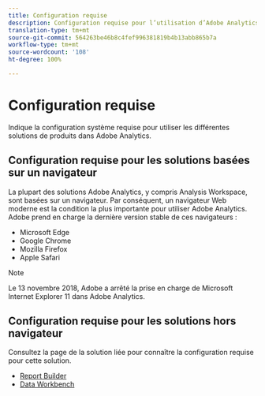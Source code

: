 ```yaml
---
title: Configuration requise
description: Configuration requise pour l’utilisation d’Adobe Analytics.
translation-type: tm+mt
source-git-commit: 564263be46b8c4fef996381819b4b13abb865b7a
workflow-type: tm+mt
source-wordcount: '108'
ht-degree: 100%

---
```



# Configuration requise

Indique la configuration système requise pour utiliser les différentes solutions de produits dans Adobe Analytics.

## Configuration requise pour les solutions basées sur un navigateur

La plupart des solutions Adobe Analytics, y compris Analysis Workspace, sont basées sur un navigateur. Par conséquent, un navigateur Web moderne est la condition la plus importante pour utiliser Adobe Analytics. Adobe prend en charge la dernière version stable de ces navigateurs :

* Microsoft Edge
* Google Chrome
* Mozilla Firefox
* Apple Safari

>[!NOTE]
>
>Le 13 novembre 2018, Adobe a arrêté la prise en charge de Microsoft Internet Explorer 11 dans Adobe Analytics.

## Configuration requise pour les solutions hors navigateur

Consultez la page de la solution liée pour connaître la configuration requise pour cette solution.

* [Report Builder](/help/analyze/report-builder/setup/system-requirements.md)
* [Data Workbench](https://docs.adobe.com/content/help/fr-FR/data-workbench/using/install/c-data-workbench-client-install.html)

